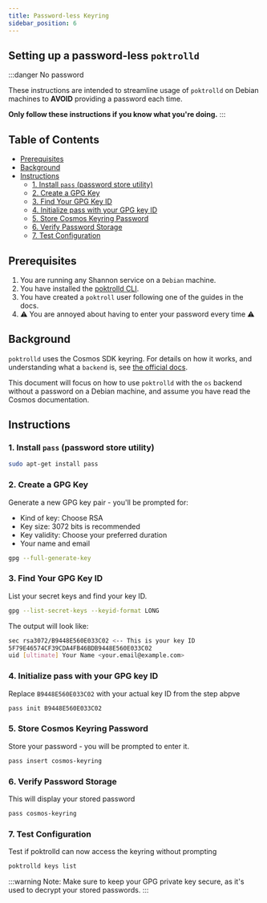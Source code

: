 ```yaml
---
title: Password-less Keyring
sidebar_position: 6
---
```


## Setting up a password-less `poktrolld` <!-- omit in toc -->

:::danger No password

These instructions are intended to streamline usage of `poktrolld` on Debian
machines to **AVOID** providing a password each time.

**Only follow these instructions if you know what you're doing.**
:::

## Table of Contents <!-- omit in toc -->

- [Prerequisites](#prerequisites)
- [Background](#background)
- [Instructions](#instructions)
  - [1. Install `pass` (password store utility)](#1-install-pass-password-store-utility)
  - [2. Create a GPG Key](#2-create-a-gpg-key)
  - [3. Find Your GPG Key ID](#3-find-your-gpg-key-id)
  - [4. Initialize pass with your GPG key ID](#4-initialize-pass-with-your-gpg-key-id)
  - [5. Store Cosmos Keyring Password](#5-store-cosmos-keyring-password)
  - [6. Verify Password Storage](#6-verify-password-storage)
  - [7. Test Configuration](#7-test-configuration)

## Prerequisites

1. You are running any Shannon service on a `Debian` machine.
2. You have installed the [poktrolld CLI](./poktrolld_cli.md).
3. You have created a `poktroll` user following one of the guides in the docs.
4. ⚠️ You are annoyed about having to enter your password every time ⚠️

## Background

`poktrolld` uses the Cosmos SDK keyring. For details on how it works, and understanding
what a `backend` is, see [the official docs](https://docs.cosmos.network/v0.46/run-node/keyring.html).

This document will focus on how to use `poktrolld` with the `os` backend without
a password on a Debian machine, and assume you have read the Cosmos documentation.

## Instructions

### 1. Install `pass` (password store utility)

```bash
sudo apt-get install pass
```

### 2. Create a GPG Key

Generate a new GPG key pair - you'll be prompted for:

- Kind of key: Choose RSA
- Key size: 3072 bits is recommended
- Key validity: Choose your preferred duration
- Your name and email

```bash
gpg --full-generate-key
```

### 3. Find Your GPG Key ID

List your secret keys and find your key ID.

```bash
gpg --list-secret-keys --keyid-format LONG
```

The output will look like:

```bash
sec rsa3072/B9448E560E033C02 <-- This is your key ID
5F79E46574CF39CDA4FB46BDB9448E560E033C02
uid [ultimate] Your Name <your.email@example.com>
```

### 4. Initialize pass with your GPG key ID

Replace `B9448E560E033C02` with your actual key ID from the step abpve

```bash
pass init B9448E560E033C02
```

### 5. Store Cosmos Keyring Password

Store your password - you will be prompted to enter it.

```bash
pass insert cosmos-keyring
```

### 6. Verify Password Storage

This will display your stored password

```bash
pass cosmos-keyring
```

### 7. Test Configuration

Test if poktrolld can now access the keyring without prompting

```bash
poktrolld keys list
```

:::warning
Note: Make sure to keep your GPG private key secure, as it's used to decrypt your stored passwords.
:::
